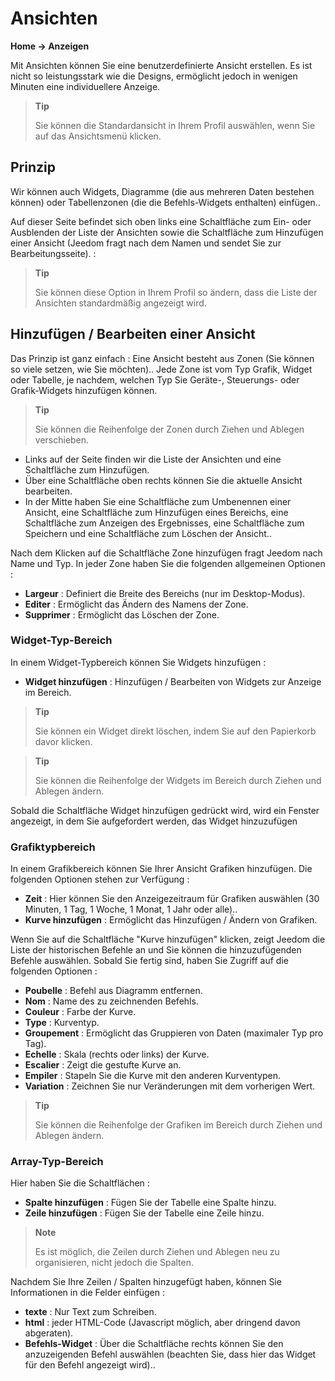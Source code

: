 # Ansichten
**Home → Anzeigen**

Mit Ansichten können Sie eine benutzerdefinierte Ansicht erstellen.
Es ist nicht so leistungsstark wie die Designs, ermöglicht jedoch in wenigen Minuten eine individuellere Anzeige.

> **Tip**
>
> Sie können die Standardansicht in Ihrem Profil auswählen, wenn Sie auf das Ansichtsmenü klicken.

## Prinzip

Wir können auch Widgets, Diagramme (die aus mehreren Daten bestehen können) oder Tabellenzonen (die die Befehls-Widgets enthalten) einfügen..

Auf dieser Seite befindet sich oben links eine Schaltfläche zum Ein- oder Ausblenden der Liste der Ansichten sowie die Schaltfläche zum Hinzufügen einer Ansicht (Jeedom fragt nach dem Namen und sendet Sie zur Bearbeitungsseite). :

> **Tip**
>
> Sie können diese Option in Ihrem Profil so ändern, dass die Liste der Ansichten standardmäßig angezeigt wird.

## Hinzufügen / Bearbeiten einer Ansicht

Das Prinzip ist ganz einfach : Eine Ansicht besteht aus Zonen (Sie können so viele setzen, wie Sie möchten).. Jede Zone ist vom Typ Grafik, Widget oder Tabelle, je nachdem, welchen Typ Sie Geräte-, Steuerungs- oder Grafik-Widgets hinzufügen können.

> **Tip**
>
> Sie können die Reihenfolge der Zonen durch Ziehen und Ablegen verschieben.

- Links auf der Seite finden wir die Liste der Ansichten und eine Schaltfläche zum Hinzufügen.
- Über eine Schaltfläche oben rechts können Sie die aktuelle Ansicht bearbeiten.
- In der Mitte haben Sie eine Schaltfläche zum Umbenennen einer Ansicht, eine Schaltfläche zum Hinzufügen eines Bereichs, eine Schaltfläche zum Anzeigen des Ergebnisses, eine Schaltfläche zum Speichern und eine Schaltfläche zum Löschen der Ansicht..

Nach dem Klicken auf die Schaltfläche Zone hinzufügen fragt Jeedom nach Name und Typ.
In jeder Zone haben Sie die folgenden allgemeinen Optionen :

- **Largeur** : Definiert die Breite des Bereichs (nur im Desktop-Modus).
- **Editer** : Ermöglicht das Ändern des Namens der Zone.
- **Supprimer** : Ermöglicht das Löschen der Zone.

### Widget-Typ-Bereich

In einem Widget-Typbereich können Sie Widgets hinzufügen :

- **Widget hinzufügen** : Hinzufügen / Bearbeiten von Widgets zur Anzeige im Bereich.

> **Tip**
>
> Sie können ein Widget direkt löschen, indem Sie auf den Papierkorb davor klicken.

> **Tip**
>
> Sie können die Reihenfolge der Widgets im Bereich durch Ziehen und Ablegen ändern.

Sobald die Schaltfläche Widget hinzufügen gedrückt wird, wird ein Fenster angezeigt, in dem Sie aufgefordert werden, das Widget hinzuzufügen

### Grafiktypbereich

In einem Grafikbereich können Sie Ihrer Ansicht Grafiken hinzufügen. Die folgenden Optionen stehen zur Verfügung :

- **Zeit** : Hier können Sie den Anzeigezeitraum für Grafiken auswählen (30 Minuten, 1 Tag, 1 Woche, 1 Monat, 1 Jahr oder alle)..
- **Kurve hinzufügen** : Ermöglicht das Hinzufügen / Ändern von Grafiken.

Wenn Sie auf die Schaltfläche &quot;Kurve hinzufügen&quot; klicken, zeigt Jeedom die Liste der historischen Befehle an und Sie können die hinzuzufügenden Befehle auswählen. Sobald Sie fertig sind, haben Sie Zugriff auf die folgenden Optionen :

- **Poubelle** : Befehl aus Diagramm entfernen.
- **Nom** : Name des zu zeichnenden Befehls.
- **Couleur** : Farbe der Kurve.
- **Type** : Kurventyp.
- **Groupement** : Ermöglicht das Gruppieren von Daten (maximaler Typ pro Tag).
- **Echelle** : Skala (rechts oder links) der Kurve.
- **Escalier** : Zeigt die gestufte Kurve an.
- **Empiler** : Stapeln Sie die Kurve mit den anderen Kurventypen.
- **Variation** : Zeichnen Sie nur Veränderungen mit dem vorherigen Wert.

> **Tip**
>
> Sie können die Reihenfolge der Grafiken im Bereich durch Ziehen und Ablegen ändern.

### Array-Typ-Bereich

Hier haben Sie die Schaltflächen :

- **Spalte hinzufügen** : Fügen Sie der Tabelle eine Spalte hinzu.
- **Zeile hinzufügen** : Fügen Sie der Tabelle eine Zeile hinzu.

> **Note**
>
> Es ist möglich, die Zeilen durch Ziehen und Ablegen neu zu organisieren, nicht jedoch die Spalten.

Nachdem Sie Ihre Zeilen / Spalten hinzugefügt haben, können Sie Informationen in die Felder einfügen :

- **texte** : Nur Text zum Schreiben.
- **html** : jeder HTML-Code (Javascript möglich, aber dringend davon abgeraten).
- **Befehls-Widget** : Über die Schaltfläche rechts können Sie den anzuzeigenden Befehl auswählen (beachten Sie, dass hier das Widget für den Befehl angezeigt wird)..


